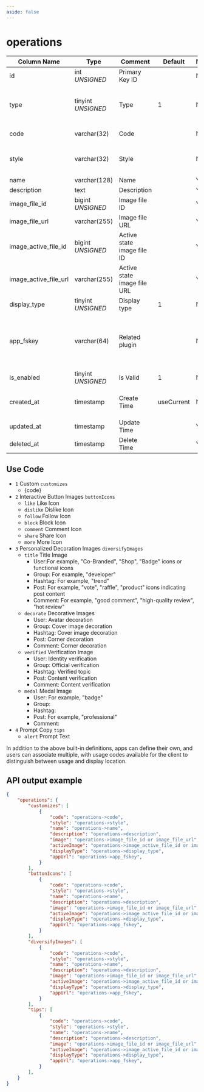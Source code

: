 ```yaml
---
aside: false
---
```


# operations

| Column Name | Type | Comment | Default | Null | Remark |
| --- | --- | --- | --- | --- | --- |
| id | int *UNSIGNED* | Primary Key ID |  | NO | Auto Increment |
| type | tinyint *UNSIGNED* | Type | 1 | NO | 1. Custom / 2. Interactive button image / 3. Badge icon / 4. Prompt copy |
| code | varchar(32) | Code |  | NO | Lowercase English only |
| style | varchar(32) | Style |  | NO | primary / secondary / success / danger / warning / info |
| name | varchar(128) | Name |  | YES | **Multilingual**  |
| description | text | Description |  | YES | **Multilingual** |
| image_file_id | bigint *UNSIGNED* | Image file ID |  | YES | Related field [files->id](../systems/files.md) |
| image_file_url | varchar(255) | Image file URL |  | YES |  |
| image_active_file_id | bigint *UNSIGNED* | Active state image file ID |  | YES | Related field [files->id](../systems/files.md) |
| image_active_file_url | varchar(255) | Active state image file URL |  | YES |  |
| display_type | tinyint *UNSIGNED* | Display type | 1 | NO | 1. Basic / 2. Function (plugin) |
| app_fskey | varchar(64) | Related plugin |  | NO | Related field [apps->fskey](../apps/apps.md)<br>Created by which plugin, also the plugin page for functional purposes |
| is_enabled | tinyint *UNSIGNED* | Is Valid | 1 | NO | 0.Invalid / 1.Valid |
| created_at | timestamp | Create Time | useCurrent | NO | For example, MySQL defaults to `CURRENT_TIMESTAMP` |
| updated_at | timestamp | Update Time |  | YES |  |
| deleted_at | timestamp | Delete Time |  | YES |  |

## Use Code

- `1` Custom `customizes`
    - {code}
- `2` Interactive Button Images `buttonIcons`
    - `like` Like Icon
    - `dislike` Dislike Icon
    - `follow` Follow Icon
    - `block` Block Icon
    - `comment` Comment Icon
    - `share` Share Icon
    - `more` More Icon
- `3` Personalized Decoration Images `diversifyImages`
    - `title` Title Image
        - User:For example, "Co-Branded", "Shop", "Badge" icons or functional icons
        - Group: For example, "developer"
        - Hashtag: For example, "trend"
        - Post: For example, "vote", "raffle", "product" icons indicating post content
        - Comment: For example, "good comment", "high-quality review", "hot review"
    - `decorate` Decorative Images
        - User: Avatar decoration
        - Group: Cover image decoration
        - Hashtag: Cover image decoration
        - Post: Corner decoration
        - Comment: Corner decoration
    - `verified` Verification Image
        - User: Identity verification
        - Group: Official verification
        - Hashtag: Verified topic
        - Post: Content verification
        - Comment: Content verification
    - `medal` Medal Image
        - User: For example, "badge"
        - Group:
        - Hashtag:
        - Post: For example, "professional"
        - Comment:
- `4` Prompt Copy `tips`
    - `alert` Prompt Text

In addition to the above built-in definitions, apps can define their own, and users can associate multiple, with usage codes available for the client to distinguish between usage and display location.

## API output example

```json
{
    "operations": {
        "customizes": [
            {
                "code": "operations->code",
                "style": "operations->style",
                "name": "operations->name",
                "description": "operations->description",
                "image": "operations->image_file_id or image_file_url",
                "activeImage": "operations->image_active_file_id or image_active_file_url",
                "displayType": "operations->display_type",
                "appUrl": "operations->app_fskey",
            }
        ],
        "buttonIcons": [
            {
                "code": "operations->code",
                "style": "operations->style",
                "name": "operations->name",
                "description": "operations->description",
                "image": "operations->image_file_id or image_file_url",
                "activeImage": "operations->image_active_file_id or image_active_file_url",
                "displayType": "operations->display_type",
                "appUrl": "operations->app_fskey",
            }
        ],
        "diversifyImages": [
            {
                "code": "operations->code",
                "style": "operations->style",
                "name": "operations->name",
                "description": "operations->description",
                "image": "operations->image_file_id or image_file_url",
                "activeImage": "operations->image_active_file_id or image_active_file_url",
                "displayType": "operations->display_type",
                "appUrl": "operations->app_fskey",
            }
        ],
        "tips": [
            {
                "code": "operations->code",
                "style": "operations->style",
                "name": "operations->name",
                "description": "operations->description",
                "image": "operations->image_file_id or image_file_url",
                "activeImage": "operations->image_active_file_id or image_active_file_url",
                "displayType": "operations->display_type",
                "appUrl": "operations->app_fskey",
            }
        ],
    }
}
```
